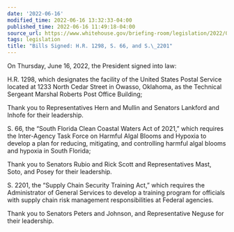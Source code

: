 ```yaml
---
date: '2022-06-16'
modified_time: 2022-06-16 13:32:33-04:00
published_time: 2022-06-16 11:49:18-04:00
source_url: https://www.whitehouse.gov/briefing-room/legislation/2022/06/16/bills-signed-h-r-1298-s-66-and-s-2201/
tags: legislation
title: "Bills Signed: H.R. 1298, S. 66, and S.\_2201"
---
```

 
On Thursday, June 16, 2022, the President signed into law:

H.R. 1298, which designates the facility of the United States Postal
Service located at 1233 North Cedar Street in Owasso, Oklahoma, as the
Technical Sergeant Marshal Roberts Post Office Building;

Thank you to Representatives Hern and Mullin and Senators Lankford and
Inhofe for their leadership.

S. 66, the “South Florida Clean Coastal Waters Act of 2021,” which
requires the Inter-Agency Task Force on Harmful Algal Blooms and Hypoxia
to develop a plan for reducing, mitigating, and controlling harmful
algal blooms and hypoxia in South Florida;

Thank you to Senators Rubio and Rick Scott and Representatives Mast,
Soto, and Posey for their leadership.

S. 2201, the “Supply Chain Security Training Act,” which requires the
Administrator of General Services to develop a training program for
officials with supply chain risk management responsibilities at Federal
agencies.

Thank you to Senators Peters and Johnson, and Representative Neguse for
their leadership.

